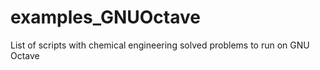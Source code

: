 # examples_GNUOctave
List of scripts with chemical engineering solved problems to run on GNU Octave
